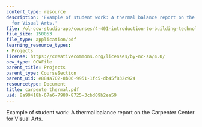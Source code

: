 ```yaml
---
content_type: resource
description: 'Example of student work: A thermal balance report on the Carpenter Center
  for Visual Arts.'
file: /ol-ocw-studio-app/courses/4-401-introduction-to-building-technology-spring-2006/8a99418b67a6798087253cbd09b2ea59_carpente_thermal.pdf
file_size: 150053
file_type: application/pdf
learning_resource_types:
- Projects
license: https://creativecommons.org/licenses/by-nc-sa/4.0/
ocw_type: OCWFile
parent_title: Projects
parent_type: CourseSection
parent_uid: e884a702-8b06-9951-1fc5-db45f832c924
resourcetype: Document
title: carpente_thermal.pdf
uid: 8a99418b-67a6-7980-8725-3cbd09b2ea59
---
```

Example of student work: A thermal balance report on the Carpenter Center for Visual Arts.
